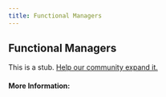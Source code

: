 ```yaml
---
title: Functional Managers
---
```


## Functional Managers

This is a stub. [Help our community expand it.](https://github.com/freeCodeCamp/guide-articles/tree/master/articles/Agile/Functional-Managers/index.md)

<!-- The article goes here, in GitHub-flavored Markdown. Feel free to add YouTube videos, images, and CodePen/JSBin embeds  -->

#### More Information:
<!-- Please add any articles you think might be helpful to read before writing the article -->


